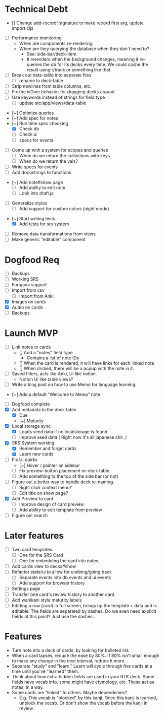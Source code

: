 # Technical Debt
- [] Change add-record! signature to make record first arg, update import.cljs
- [ ] Performance monitoring
   - When are components re-rendering
   - When are they querying the database when they don't need to?
      - See: side-bar/deck-item.
      - It rerenders when the background changes, meaning it re-queries the
        db for its decks every time. We could cache the result using r/track
        or something like that.
- [ ] Break out data-table into separate files
   - [ ] rename to deck-table
- [ ] Strip newlines from table columns, etc.
- [ ] Fix the isOver behavior for dragging decks around
- [ ] Use keywords instead of strings for field type
   - [ ] update src/app/views/data-table
- [~] Optimize queries
- [~] Add spec for notes
- [~] Run time spec checking
   - [x] Check db
   - [ ] Check ui
   - [ ] specs for events
- [ ] Come up with a system for scopes and queries
   - [ ] When do we return the collections with keys
   - [ ] When do we return the vals?
- [ ] Write specs for events
- [ ] Add docustrings to functions
- [~] Add note#show page
   - [ ] Add ability to edit note
   - [ ] Look into draft.js
- [ ] Generalize styles
   - [ ] Add support for custom colors (night mode)
- [~] Start writing tests
   - [x] Add tests for srs system
- [ ] Remove data transformations from views
- [ ] Make generic "editable" component

# Dogfood Req
- [ ] Backups
- [ ] Working SRS
- [ ] Furigana support
- [ ] Import from csv
   - [ ] Import from Anki
- [x] Images on cards
- [x] Audio on cards
- [ ] Backups

# Launch MVP
- [ ] Link notes to cards
   - [] Add a "notes" field type
      - Contains a list of note IDs
   - [] When the card is rendered, it will have links for each linked note
   - [] When clicked, there will be a popup with the note in it.
- [ ] Saved filters, acts like Anki, UI like notion.
   - Notion UI like table views?
- [ ] Write a blog post on how to use Memo for language learning.
- [~] Add a default "Welcome to Memo" note
- [ ] Dogfood complete
- [x] Add metadata to the deck table
   - [x] Due
   - [~] Maturity
- [x] Local storage sync
   - [x] Loads seed data if no localstorage is found.
   - [ ] Improve seed data ( Right now it's all japanese shit. )
- [x] SRS System working
   - [x] Remember and forget cards
   - [x] Learn new cards
- [ ] Fix UI quirks
   - [~] Hover / pointer on sidebar
   - [ ] Fix preview-button placement on deck table
   - [ ] Add something to the top of the side bar (or not)
- [ ] Figure out a better way to handle deck re-naming.
   - [ ] Right click context menu?
   - [ ] Edit title on show page?
- [x] Add Preview to card
   - [ ] Improve design of card preview
   - [ ] Add ability to edit template from preview
- [ ] Figure out search

# Later features
- [ ] Two card templates.
   - [ ] One for the SRS Card
   - [ ] One for embedding the card into notes
- [ ] Add cards view to decks#show
- [ ] Refactor state/ui to allow for undoing/going back
   - [ ] Separate events into db events and ui events
   - [ ] Add support for browser history
- [ ] Settings page
- [ ] Transfer one card's review history to another card.
- [ ] Add wanikani style maturity labels
- [ ] Editting a row (card) in full screen, brings up the template + data and is editable. The fields are separated by dashes. Do we even need explicit fields at this point? Just use the dashes..

# Features
- Turn note into a deck of cards, by looking for bulleted list.
- When a card lapses, reduce the ease by 80%. If 80% isn't small enough to make any change in the next interval, reduce it more.
- Separate "study" and "learn." Learn will cycle through five cards at a time until you've "learned" them.
- Think about how extra hidden fields are used in your RTK deck. Some fields have vocab info, some might have etymology, etc. These act as notes, in a way.
- Some cards are "linked" to others. Maybe dependenies?
   - E.g. This vocab is "blocked" by this kanji. Once this kanji is learned, unblock the vocab. Or don't show the vocab before the kanji in review.
